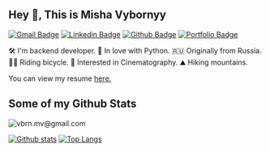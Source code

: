 ## Hey 👋, This is Misha Vybornyy
[![Gmail Badge](https://img.shields.io/badge/-vbrn.mv@gmail.com-c14438?style=flat&logo=Gmail&logoColor=white&link=mailto:vbrn.mv@gmail.com)](mailto:vbrn.mv@gmail.com) 
[![Linkedin Badge](https://img.shields.io/badge/-mikhailvybornyy-2a510a253-0072b1?style=flat&logo=Linkedin&logoColor=white&link=https://www.linkedin.com/in/mikhailvybornyy-2a510a253/)](https://www.linkedin.com/in/mikhailvybornyy-2a510a253/) [![Github Badge](https://img.shields.io/badge/-vbrn.mv@gmail.com-grey?style=flat&logo=github&logoColor=white&link=https://github.com/vbrn.mv@gmail.com/)](https://www.github.com/vbrn.mv@gmail.com/) [![Portfolio Badge](https://img.shields.io/badge/portfolio-web-blue?style=flat&link=https://mishavyb.github.io//)](https://mishavyb.github.io//) <p align='left'>🛠 I'm backend developer.
🐍 In love with Python.
🇷🇺 Originally from Russia.
🚴🏻 Riding bicycle.
👀 Interested in Cinematography.
⛰ Hiking mountains.</p><p align='left'> You can view my resume <a href='https://mishavyb.github.io/ ' target=_blank><u>here</u>.</a></p>
## Some of my Github Stats
<p align=left> <img src=https://komarev.com/ghpvc/?username=vbrn.mv@gmail.com alt=vbrn.mv@gmail.com /> </p>

[![Github stats](https://github-readme-stats.vercel.app/api?username=vbrn.mv@gmail.com&show_icons=true&include_all_commits=true)](https://github.com/vbrn.mv@gmail.com/github-readme-stats)
[![Top Langs](https://github-readme-stats.vercel.app/api/top-langs/?username=vbrn.mv@gmail.com&layout=compact)](https://github.com/vbrn.mv@gmail.com/github-readme-stats)

<!---
MishaVyb/MishaVyb is a ✨ special ✨ repository because its `README.md` (this file) appears on your GitHub profile.
You can click the Preview link to take a look at your changes.
--->
